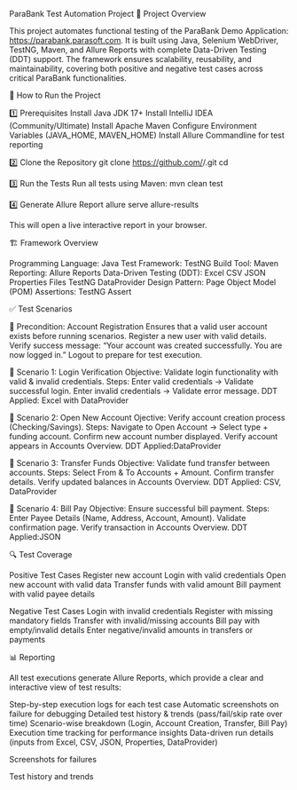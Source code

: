 ParaBank Test Automation Project
📌 Project Overview

This project automates functional testing of the ParaBank Demo Application: https://parabank.parasoft.com.
It is built using Java, Selenium WebDriver, TestNG, Maven, and Allure Reports with complete Data-Driven Testing (DDT) support.
The framework ensures scalability, reusability, and maintainability, covering both positive and negative test cases across critical ParaBank functionalities.

🚀 How to Run the Project

1️⃣ Prerequisites
Install Java JDK 17+
Install IntelliJ IDEA (Community/Ultimate)
Install Apache Maven
Configure Environment Variables (JAVA_HOME, MAVEN_HOME)
Install Allure Commandline for test reporting

2️⃣ Clone the Repository
git clone https://github.com/<your-username>/<your-repo>.git
cd <your-repo>

3️⃣ Run the Tests
Run all tests using Maven:
mvn clean test

4️⃣ Generate Allure Report
allure serve allure-results


This will open a live interactive report in your browser.

🏗️ Framework Overview

Programming Language: Java
Test Framework: TestNG
Build Tool: Maven
Reporting: Allure Reports
Data-Driven Testing (DDT):
Excel
CSV
JSON
Properties Files
TestNG DataProvider
Design Pattern: Page Object Model (POM)
Assertions: TestNG Assert

✅ Test Scenarios

🔹 Precondition: Account Registration
Ensures that a valid user account exists before running scenarios.
Register a new user with valid details.
Verify success message:
“Your account was created successfully. You are now logged in.”
Logout to prepare for test execution.

🔹 Scenario 1: Login Verification
Objective: Validate login functionality with valid & invalid credentials.
Steps:
Enter valid credentials → Validate successful login.
Enter invalid credentials → Validate error message.
DDT Applied: Excel with DataProvider

🔹 Scenario 2: Open New Account
Ojective: Verify account creation process (Checking/Savings).
Steps:
Navigate to Open Account → Select type + funding account.
Confirm new account number displayed.
Verify account appears in Accounts Overview.
DDT Applied:DataProvider

🔹 Scenario 3: Transfer Funds
Objective: Validate fund transfer between accounts.
Steps:
Select From & To Accounts + Amount.
Confirm transfer details.
Verify updated balances in Accounts Overview.
DDT Applied: CSV, DataProvider

🔹 Scenario 4: Bill Pay
Objective: Ensure successful bill payment.
Steps:
Enter Payee Details (Name, Address, Account, Amount).
Validate confirmation page.
Verify transaction in Accounts Overview.
DDT Applied:JSON

🔍 Test Coverage

Positive Test Cases
Register new account
Login with valid credentials
Open new account with valid data
Transfer funds with valid amount
Bill payment with valid payee details

Negative Test Cases
Login with invalid credentials
Register with missing mandatory fields
Transfer with invalid/missing accounts
Bill pay with empty/invalid details
Enter negative/invalid amounts in transfers or payments

📊 Reporting

All test executions generate Allure Reports, which provide a clear and interactive view of test results:


Step-by-step execution logs for each test case
Automatic screenshots on failure for debugging
Detailed test history & trends (pass/fail/skip rate over time)
Scenario-wise breakdown (Login, Account Creation, Transfer, Bill Pay)
Execution time tracking for performance insights
Data-driven run details (inputs from Excel, CSV, JSON, Properties, DataProvider)

Screenshots for failures

Test history and trends

